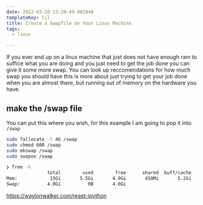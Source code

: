 ```yaml
---
date: 2022-03-20 13:29:49.002948
templateKey: til
title: Create a Swapfile on Your Linux Machine
tags:
  - linux

---
```



If you ever end up on a linux machine that just does not have enough ram to
suffice what you are doing and you just need to get the job done you can give
it some more swap.  You can look up reccomendations for how much swap you
should have this is more about just trying to get your job done when you are
almost there, but running out of memory on the hardware you have.

## make the /swap file

You can put this where you wish, for this example I am going to pop it into
`/swap`

```bash
sudo fallocate -l 4G /swap
sudo chmod 600 /swap
sudo mkswap /swap
sudo swapon /swap
```

```bash
❯ free -h
               total        used        free      shared  buff/cache   available
Mem:            15Gi       5.5Gi       4.9Gi       458Mi       5.2Gi       9.3Gi
Swap:          4.0Gi          0B       4.0Gi
```

https://waylonwalker.com/reset-ipython
